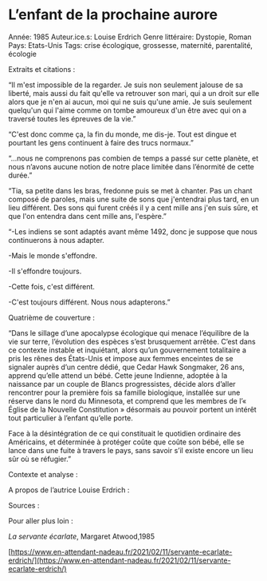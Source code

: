 # L’enfant de la prochaine aurore

Année: 1985
Auteur.ice.s: Louise Erdrich
Genre littéraire: Dystopie, Roman
Pays: Etats-Unis
Tags: crise écologique, grossesse, maternité, parentalité, écologie

Extraits et citations :

“Il m'est impossible de la regarder. Je suis non seulement jalouse de sa liberté, mais aussi du fait qu'elle va retrouver son mari, qui a un droit sur elle alors que je n'en ai aucun, moi qui ne suis qu'une amie. Je suis seulement quelqu'un qui l'aime comme on tombe amoureux d'un être avec qui on a traversé toutes les épreuves de la vie.”

“C'est donc comme ça, la fin du monde, me dis-je. Tout est dingue et pourtant les gens continuent à faire des trucs normaux.”

“…nous ne comprenons pas combien de temps a passé sur cette planète, et nous n’avons aucune notion de notre place limitée dans l’énormité de cette durée.”

“Tia, sa petite dans les bras, fredonne puis se met à chanter. Pas un chant composé de paroles, mais une suite de sons que j'entendrai plus tard, en un lieu différent. Des sons qui furent créés il y a cent mille ans j'en suis sûre, et que l'on entendra dans cent mille ans, l'espère.”

“-Les indiens se sont adaptés avant même 1492, donc je suppose que nous continuerons à nous adapter.

-Mais le monde s'effondre.

-Il s'effondre toujours.

-Cette fois, c'est différent.

-C'est toujours différent. Nous nous adapterons.”

Quatrième de couverture :

“Dans le sillage d’une apocalypse écologique qui menace l’équilibre de la vie sur terre, l’évolution des espèces s’est brusquement arrêtée. C’est dans ce contexte instable et inquiétant, alors qu’un gouvernement totalitaire a pris les rênes des États-Unis et impose aux femmes enceintes de se signaler auprès d’un centre dédié, que Cedar Hawk Songmaker, 26 ans, apprend qu’elle attend un bébé. Cette jeune Indienne, adoptée à la naissance par un couple de Blancs progressistes, décide alors d’aller rencontrer pour la première fois sa famille biologique, installée sur une réserve dans le nord du Minnesota, et comprend que les membres de l’« Église de la Nouvelle Constitution » désormais au pouvoir portent un intérêt tout particulier à l’enfant qu’elle porte.

Face à la désintégration de ce qui constituait le quotidien ordinaire des Américains, et déterminée à protéger coûte que coûte son bébé, elle se lance dans une fuite à travers le pays, sans savoir s’il existe encore un lieu sûr où se réfugier.”

Contexte et analyse :

A propos de l’autrice Louise Erdrich :

Sources :

Pour aller plus loin :

*La servante écarlate*, Margaret Atwood,1985 

[https://www.en-attendant-nadeau.fr/2021/02/11/servante-ecarlate-erdrich/](https://www.en-attendant-nadeau.fr/2021/02/11/servante-ecarlate-erdrich/)
